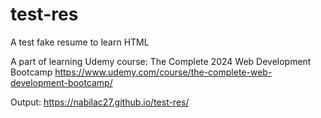 # test-res
A test fake resume to learn HTML

A part of learning Udemy course: The Complete 2024 Web Development Bootcamp
https://www.udemy.com/course/the-complete-web-development-bootcamp/

Output: https://nabilac27.github.io/test-res/
